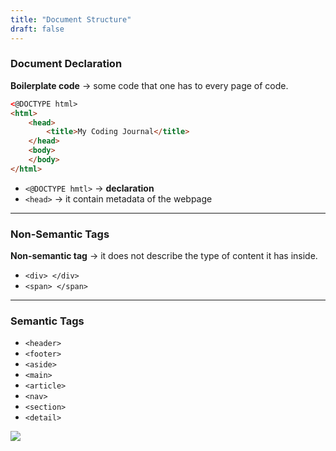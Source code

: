 ```yaml
---
title: "Document Structure"
draft: false
---
```


### Document Declaration

**Boilerplate code** → some code that one has to every page of code.

```html
<@DOCTYPE html>
<html>
	<head>
		<title>My Coding Journal</title>
	</head>
	<body>
	</body>
</html>
```

-   `<@DOCTYPE hmtl>` → **declaration**
-   `<head>` → it contain metadata of the webpage

* * *

### Non-Semantic Tags

**Non-semantic tag** → it does not describe the type of content it has inside.

-   `<div> </div>`
-   `<span> </span>`

* * *

### Semantic Tags

-   `<header>`
-   `<footer>`
-   `<aside>`
-   `<main>`
-   `<article>`
-   `<nav>`
-   `<section>`
-   `<detail>`

<img src="/img/content/html/html_semantic_tags.png" class="img-fluid figure-img img-custom">
